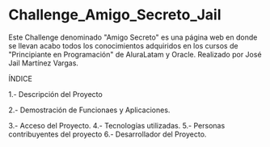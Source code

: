 # Challenge_Amigo_Secreto_Jail
Este Challenge denominado "Amigo Secreto" es una página web en donde se llevan acabo todos los conocimientos adquiridos en los cursos de "Principiante en Programación" de  AluraLatam y Oracle. Realizado por José Jail Martínez Vargas.

ÍNDICE

<p>1.- Descripción del Proyecto </p>
<p>2.- Demostración de Funcionaes y Aplicaciones. </p>
3.- Acceso del Proyecto.
4.- Tecnologías utilizadas.
5.- Personas contribuyentes del proyecto
6.- Desarrollador del Proyecto.
